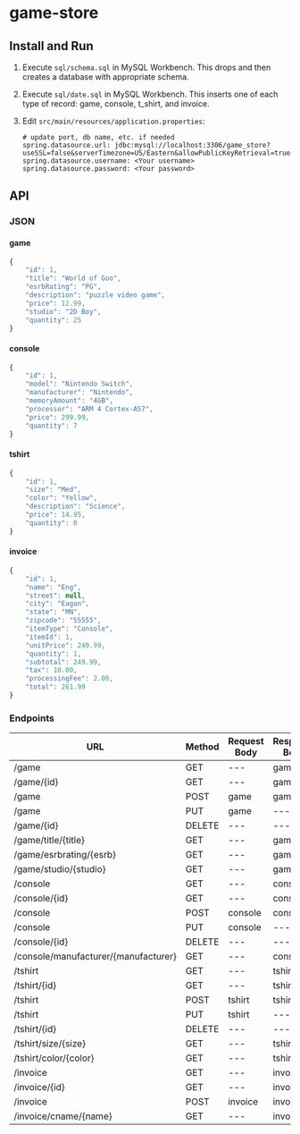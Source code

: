 # game-store

## Install and Run

1. Execute `sql/schema.sql` in MySQL Workbench. This drops and then creates a database with appropriate schema.

2. Execute `sql/date.sql` in MySQL Workbench. This inserts one of each type of record: game, console, t_shirt, and invoice.

3. Edit `src/main/resources/application.properties`:

    ```
    # update port, db name, etc. if needed
    spring.datasource.url: jdbc:mysql://localhost:3306/game_store?useSSL=false&serverTimezone=US/Eastern&allowPublicKeyRetrieval=true
    spring.datasource.username: <Your username>
    spring.datasource.password: <Your password>
    ```

## API

### JSON

#### game

```js
{
    "id": 1,
    "title": "World of Goo",
    "esrbRating": "PG",
    "description": "puzzle video game",
    "price": 12.99,
    "studio": "2D Boy",
    "quantity": 25
}
```

#### console

```js
{
    "id": 1,
    "model": "Nintendo Switch",
    "manufacturer": "Nintendo",
    "memoryAmount": "4GB",
    "processor": "ARM 4 Cortex-A57",
    "price": 299.99,
    "quantity": 7
}
```

#### tshirt

```js
{
    "id": 1,
    "size": "Med",
    "color": "Yellow",
    "description": "Science",
    "price": 14.95,
    "quantity": 0
}
```

#### invoice

```js
{
    "id": 1,
    "name": "Eng",
    "street": null,
    "city": "Eagan",
    "state": "MN",
    "zipcode": "55555",
    "itemType": "Console",
    "itemId": 1,
    "unitPrice": 249.99,
    "quantity": 1,
    "subtotal": 249.99,
    "tax": 10.00,
    "processingFee": 2.00,
    "total": 261.99
}
```

### Endpoints

| URL | Method | Request Body | Response Body | Success Status |
| --- | --- | --- | --- | --- |
| /game | GET | --- | game[] | 200 |
| /game/{id} | GET | --- | game | 200 |
| /game | POST | game | game | 201 |
| /game | PUT | game | --- | 204 |
| /game/{id} | DELETE | --- | --- | 204 |
| /game/title/{title} | GET | --- | game[] | 200 |
| /game/esrbrating/{esrb} | GET | --- | game[] | 200 |
| /game/studio/{studio} | GET | --- | game[] | 200 |
| /console | GET | --- | console[] | 200 |
| /console/{id} | GET | --- | console | 200 |
| /console | POST | console | console | 201 |
| /console | PUT | console | --- | 204 |
| /console/{id} | DELETE | --- | --- | 204 |
| /console/manufacturer/{manufacturer} | GET | --- | console[] | 200 |
| /tshirt | GET | --- | tshirt[] | 200 |
| /tshirt/{id} | GET | --- | tshirt | 200 |
| /tshirt | POST | tshirt | tshirt | 201 |
| /tshirt | PUT | tshirt | --- | 204 |
| /tshirt/{id} | DELETE | --- | --- | 204 |
| /tshirt/size/{size} | GET | --- | tshirt[] | 200 |
| /tshirt/color/{color} | GET | --- | tshirt[] | 200 |
| /invoice | GET | --- | invoice[] | 200 |
| /invoice/{id} | GET | --- | invoice | 200 |
| /invoice | POST | invoice | invoice | 201 |
| /invoice/cname/{name} | GET | --- | invoice[] | 200 |